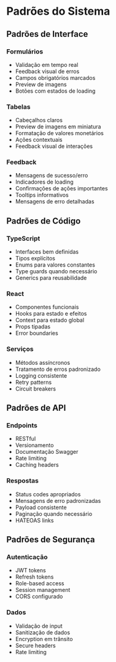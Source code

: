 # Padrões do Sistema

## Padrões de Interface

### Formulários
- Validação em tempo real
- Feedback visual de erros
- Campos obrigatórios marcados
- Preview de imagens
- Botões com estados de loading

### Tabelas
- Cabeçalhos claros
- Preview de imagens em miniatura
- Formatação de valores monetários
- Ações contextuais
- Feedback visual de interações

### Feedback
- Mensagens de sucesso/erro
- Indicadores de loading
- Confirmações de ações importantes
- Tooltips informativos
- Mensagens de erro detalhadas

## Padrões de Código

### TypeScript
- Interfaces bem definidas
- Tipos explícitos
- Enums para valores constantes
- Type guards quando necessário
- Generics para reusabilidade

### React
- Componentes funcionais
- Hooks para estado e efeitos
- Context para estado global
- Props tipadas
- Error boundaries

### Serviços
- Métodos assíncronos
- Tratamento de erros padronizado
- Logging consistente
- Retry patterns
- Circuit breakers

## Padrões de API

### Endpoints
- RESTful
- Versionamento
- Documentação Swagger
- Rate limiting
- Caching headers

### Respostas
- Status codes apropriados
- Mensagens de erro padronizadas
- Payload consistente
- Paginação quando necessário
- HATEOAS links

## Padrões de Segurança

### Autenticação
- JWT tokens
- Refresh tokens
- Role-based access
- Session management
- CORS configurado

### Dados
- Validação de input
- Sanitização de dados
- Encryption em trânsito
- Secure headers
- Rate limiting
